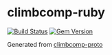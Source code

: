 # climbcomp-ruby

[![Build Status](https://travis-ci.com/climbcomp/climbcomp-ruby.svg?branch=master)](https://travis-ci.com/climbcomp/climbcomp-ruby)
[![Gem Version](https://badge.fury.io/rb/climbcomp.svg)](https://badge.fury.io/rb/climbcomp)

Generated from [climbcomp-proto](https://github.com/climbcomp/climbcomp-proto)
